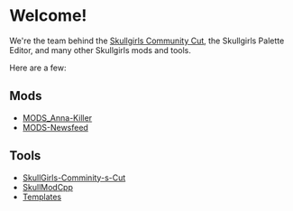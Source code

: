 # Welcome!
We're the team behind the [Skullgirls Community Cut](https://github.com/Back-Black-Door/SkullGirls-Comminity-s-Cut), the Skullgirls Palette Editor, and many other Skullgirls mods and tools.

Here are a few:
## Mods
- [MODS_Anna-Killer](https://github.com/Back-Black-Door/MODS-Anna_Killer)
- [MODS-Newsfeed](https://github.com/Back-Black-Door/MODS-Newsfeed)

## Tools
- [SkullGirls-Comminity-s-Cut](https://github.com/Back-Black-Door/SkullGirls-Comminity-s-Cut)
- [SkullModCpp](https://github.com/Back-Black-Door/SkullModCpp)
- [Templates](https://github.com/Back-Black-Door/Templates)
